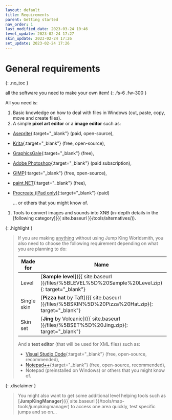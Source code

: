 ```yaml
---
layout: default
title: Requirements
parent: Getting started
nav_order: 1
last_modified_date: 2023-03-24 10:46
level_update: 2023-02-24 17:27
skin_update: 2023-02-24 17:26
set_update: 2023-02-24 17:26
---
```


# General requirements
{: .no_toc }

all the software you need to make your own item!<!-- more -->
{: .fs-6 .fw-300 }

All you need is:
1. Basic knowledge on how to deal with files in Windows (cut, paste, copy, move and create files).
2. A simple **pixel art editor** or a **image editor** such as:
  - [Aseprite](https://www.aseprite.org/){:target="_blank"} (paid, open-source),
  - [Krita](https://krita.org/){:target="_blank"} (free, open-source),
  - [GraphicsGale](https://graphicsgale.com/us/){:target="_blank"} (free),
  - [Adobe Photoshop](https://www.adobe.com/products/photoshop.html){:target="_blank"} (paid subscription),
  - [GIMP](https://www.gimp.org/){:target="_blank"} (free, open-source),
  - [paint.NET](https://www.getpaint.net/){:target="_blank"} (free),
  - [Procreate (iPad only)](https://procreate.com){:target="_blank"} (paid)
  
    ... or others that you might know of.
1. <!-- [**Jump King Worldsmith**]({{ site.baseurl }}/tools/worldsmith) or other alternative --> Tools to convert images and sounds into XNB (in-depth details in the [following category]({{ site.baseurl }}/tools/alternatives/)).

{: .highlight }
> If you are making <u>anything</u> without using Jump King Worldsmith, you also need to choose the following requirement depending on what you are planning to do:
> 
> |Made for|Name|Last updated|
> |---|---|---|
> |Level|[__Sample level__]({{ site.baseurl }}/files/%5BLEVEL%5D%20Sample%20Level.zip){: target="_blank"}|{{ page.level_update | date: "%-d %B %Y at %R" }}|
> |Single skin|[__Pizza hat__ by Taft]({{ site.baseurl }}/files/%5BSKIN%5D%20Pizza%20Hat.zip){: target="_blank"}|{{ page.skin_update | date: "%-d %B %Y at %R" }}|
> |Skin set|[__Jing__ by Volcanic]({{ site.baseurl }}/files/%5BSET%5D%20Jing.zip){: target="_blank"}|{{ page.set_update | date: "%-d %B %Y at %R" }}|
> 
> And a **text editor** (that will be used for XML files) such as:
> - [Visual Studio Code](https://code.visualstudio.com/){:target="_blank"} (free, open-source, recommended),
> - [Notepad++](https://notepad-plus-plus.org/){:target="_blank"} (free, open-source, recommended),
> - Notepad (preinstalled on Windows) or others that you might know of.

{: .disclaimer }
> You might also want to get some additional level helping tools such as [**JumpKingManager**]({{ site.baseurl }}/tools/map-tools/jumpkingmanager) to access one area quickly, test specific jumps and so on...